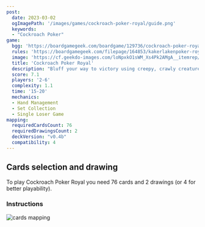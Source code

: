 ```yaml
---
post: 
  date: 2023-03-02
  ogImagePath: '/images/games/cockroach-poker-royal/guide.png'
  keywords:
  - "Cockroach Poker"
game:
  bgg: 'https://boardgamegeek.com/boardgame/129736/cockroach-poker-royal'
  rules: 'https://boardgamegeek.com/filepage/164853/kakerlakenpoker-royal-english-rules'
  image: 'https://cf.geekdo-images.com/loNpxkO1sWM_Xs4Pk2AMgA__itemrep/img/WwEO-rs9KKkrpNeNrPiZeDwHQdg=/fit-in/246x300/filters:strip_icc()/pic4129570.jpg'
  title: 'Cockroach Poker Royal'
  description: "Bluff your way to victory using creepy, crawly creatures!"
  score: 7.1
  players: '2-6'
  complexity: 1.1
  time: '15-20'
  mechanics:
  - Hand Management
  - Set Collection
  - Single Loser Game 
mapping:
  requiredCardsCount: 76
  requiredDrawingsCount: 2
  deckVersion: "v0.4b"
  compatibility: 4
---
```


## Cards selection and drawing

To play Cockroach Poker Royal you need 76 cards and 2 drawings (or 4 for better playability).

### Instructions

![cards mapping](/images/games/cockroach-poker-royal/guide.png)
